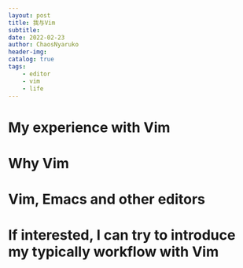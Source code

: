 ```yaml
---
layout: post
title: 我与Vim
subtitle: 
date: 2022-02-23
author: ChaosNyaruko
header-img: 
catalog: true
tags:
    - editor
    - vim
    - life
---
```


# My experience with Vim

# Why Vim

# Vim, Emacs and other editors

# If interested, I can try to introduce my typically workflow with Vim

